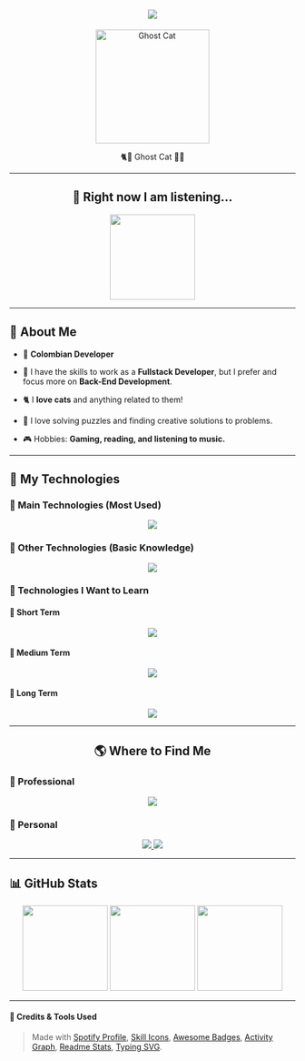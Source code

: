 <!-- Header / Titulo principal -->
<h1 align="center">
    <img src="https://readme-typing-svg.herokuapp.com?font=Fira+Code&size=40&duration=4000&pause=1000&color=FFD700&center=true&vCenter=true&multiline=true&width=650&height=120&lines=Hello,+I'm+Miguel!;Welcome+to+my+GitHub!"/>
</h1>
<p align="center">
  <img src="https://i.postimg.cc/Vsg3bvWF/test.jpg" alt="Ghost Cat" width="200px"/>
</p>
<p align="center">
  ‍🐈👀 Ghost Cat 🐾👻
</p>

---

<h2 align="center">🎵 Right now I am listening...</h2>
<p align="center">
    <a href="spotify.com">
    <img src="https://spotify-github-profile.kittinanx.com/api/view?uid=fisaajf2jcendz40ny6vsyl32&cover_image=true&theme=novatorem&show_offline=false&background_color=121212&interchange=false&bar_color=defd02&bar_color_cover=true)](https://github.com/kittinan/spotify-github-profile" height="150px">
  </a>
</p>

---

## 📛 About Me

- 🏬 **Colombian Developer**
- 🪪 I have the skills to work as a **Fullstack Developer**, but I prefer and focus more on **Back-End Development**.
- 🐈 I **love cats** and anything related to them!

- 🧩 I love solving puzzles and finding creative solutions to problems.
- 🎮 Hobbies: **Gaming, reading, and listening to music.**

---

## 🚀 My Technologies

### 🔹 Main Technologies (Most Used)
<p align="center">
  <a href="https://skillicons.dev">
    <img src="https://skillicons.dev/icons?i=java,spring,postgres,mysql,php,js,bootstrap,git" />
  </a>
</p>

### 🔸 Other Technologies (Basic Knowledge)
<p align="center">
  <a href="https://skillicons.dev">
    <img src="https://skillicons.dev/icons?i=jquery,ts,linux,docker,nodejs,cpp" />
  </a>
</p>

### 🌱 Technologies I Want to Learn

#### 🔹 Short Term
<p align="center">
  <a href="https://skillicons.dev">
    <img src="https://skillicons.dev/icons?i=angular,laravel,nginx,mongodb,tailwind,kali" />
  </a>
</p>

#### 🔸 Medium Term
<p align="center">
  <a href="https://skillicons.dev">
    <img src="https://skillicons.dev/icons?i=react,nextjs,nestjs,dotnet,aws,cs,figma" />
  </a>
</p>

#### 🔻 Long Term
<p align="center">
  <a href="https://skillicons.dev">
    <img src="https://skillicons.dev/icons?i=rust,androidstudio,flutter,vim,wordpress" />
  </a>
</p>

---

<h2 align="center">🌎 Where to Find Me</h2>

### 💼 Professional

<p align="center">
  <a href="https://www.linkedin.com/in/miguel-angel-castro-8513b5230/">
    <img src="https://img.shields.io/badge/LinkedIn-0077B5?style=for-the-badge&logo=linkedin&logoColor=white">
  </a>
</p>

### 🏡 Personal

<p align="center">
  <a href="https://www.instagram.com/migue_macf/?hl=es-la">
    <img src="https://img.shields.io/badge/Instagram-E4405F?style=for-the-badge&logo=instagram&logoColor=white" />
  </a>
  <a href="https://discordapp.com/users/593272913755504640">
    <img src="https://img.shields.io/badge/Discord-7289DA?style=for-the-badge&logo=discord&logoColor=white" />
  </a>
</p>

---

## 📊 GitHub Stats

<p align="center">
<img src="https://github-readme-stats.vercel.app/api/top-langs/?username=Miguel52CF&layout=compact&theme=merko" height="150px" />
<img src="https://github-readme-stats.vercel.app/api?username=Miguel52CF&show_icons=true&theme=merko" height="150px" />
<img src="https://github-readme-streak-stats.herokuapp.com/?user=Miguel52CF&theme=merko" height="150px" /></p>

---

#### 🔧 Credits & Tools Used

> Made with [Spotify Profile](https://github.com/kittinan/spotify-github-profile), [Skill Icons](https://github.com/tandpfun/skill-icons), [Awesome Badges](https://dev.to/envoy_/150-badges-for-github-pnk), [Activity Graph](https://github.com/Ashutosh00710/github-readme-activity-graph), [Readme Stats](https://github.com/anuraghazra/github-readme-stats), [Typing SVG](https://github.com/DenverCoder1/readme-typing-svg).
